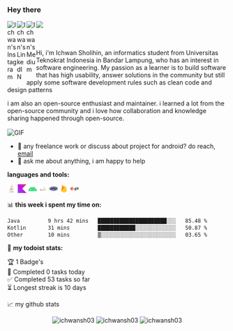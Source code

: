 ### Hey there 
<a href="https://www.instagram.com/ichwan_sholihin/">
  <img align="left" alt="Ichwan's Instagram" width="22px" src="https://raw.githubusercontent.com/hussainweb/hussainweb/main/icons/instagram.png" />
</a>
<a href="https://www.linkedin.com/in/ichwan-sholihin/">
  <img align="left" alt="Ichwan's LinkedIN" width="22px" src="https://raw.githubusercontent.com/peterthehan/peterthehan/master/assets/linkedin.svg" />
</a>
<a href="https://ichwansholihin03.medium.com/">
  <img align="left" alt="Ichwan's Medium" width="22px" src="https://cdn.jsdelivr.net/npm/simple-icons@3.0.1/icons/medium.svg" />
</a>

![](https://visitor-badge.glitch.me/badge?page_id=sholihin030401.sholihin030401)

<br />

Hi, i'm Ichwan Sholihin, an informatics student from Universitas Teknokrat Indonesia in Bandar Lampung, who has an interest in software engineering. My passion as a learner is to build software that has high usability, answer solutions in the community but still apply some software development rules such as clean code and design patterns

i am also an open-source enthusiast and maintainer. i learned a lot from the open-source community and i love how collaboration and knowledge sharing happened through open-source.


  <img align="center" alt="GIF" src="https://github.com/abhisheknaiidu/abhisheknaiidu/blob/master/code.gif?raw=true" width="500" height="320" />
  
- 💼 any freelance work or discuss about project for android? do reach, [email](mailto:ichwansholihin03@gmail.com)
- 💬 ask me about anything, i am happy to help

**languages and tools:**  

<code><img height="20" src="https://raw.githubusercontent.com/github/explore/80688e429a7d4ef2fca1e82350fe8e3517d3494d/topics/java/java.png"></code>
<code><img height="20" src="https://raw.githubusercontent.com/github/explore/80688e429a7d4ef2fca1e82350fe8e3517d3494d/topics/kotlin/kotlin.png"></code>
<code><img height="20" src="https://raw.githubusercontent.com/github/explore/80688e429a7d4ef2fca1e82350fe8e3517d3494d/topics/android/android.png"></code>
<code><img height="20" src="https://raw.githubusercontent.com/github/explore/80688e429a7d4ef2fca1e82350fe8e3517d3494d/topics/mysql/mysql.png"></code>
<code><img height="20" src="https://raw.githubusercontent.com/github/explore/80688e429a7d4ef2fca1e82350fe8e3517d3494d/topics/php/php.png"></code>
<code><img height="20" src="https://raw.githubusercontent.com/github/explore/80688e429a7d4ef2fca1e82350fe8e3517d3494d/topics/firebase/firebase.png"></code>
<code><img height="20" src="https://raw.githubusercontent.com/github/explore/80688e429a7d4ef2fca1e82350fe8e3517d3494d/topics/git/git.png"></code>

📊 **this week i spent my time on:**
<!--START_SECTION:waka-->

```text
Java         9 hrs 42 mins   ██████████████████████░░░   85.48 %
Kotlin       31 mins         ████████████░░░░░░░░░░░░░   50.87 %
Other        10 mins         ▒░░░░░░░░░░░░░░░░░░░░░░░░   03.65 %
```

<!--END_SECTION:waka-->

🚧 **my todoist stats:**
<!-- TODO-IST:START -->
🏆  1 Badge's           
🌸  Completed 0 tasks today           
✅  Completed 53 tasks so far           
⏳  Longest streak is 10 days
<!-- TODO-IST:END -->


📈 my github stats
<p align="center"> <img width="40%" src="https://github-readme-stats.vercel.app/api/top-langs?username=ichwansh03&show_icons=true&theme=dracula&title_color=ff8000&text_color=ffffff&bg_color=6a6a6a&locale=en&layout=compact&hide_border=true" alt="ichwansh03" /> <img width="48%" src="https://github-readme-stats.vercel.app/api?username=ichwansh03&show_icons=true&theme=dracula&title_color=ff8000&text_color=ffffff&bg_color=6a6a6a&locale=en&hide_border=true" alt="ichwansh03" /> <img width="48%" src="https://github-readme-streak-stats.herokuapp.com/?user=ichwansh03&theme=highcontrast&hide_border=true" alt="ichwansh03" /> </p>



